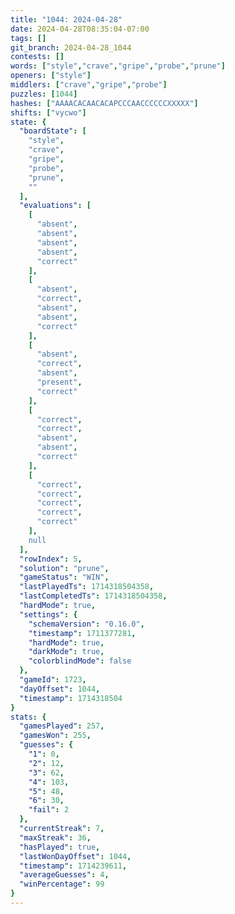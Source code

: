 ```yaml
---
title: "1044: 2024-04-28"
date: 2024-04-28T08:35:04-07:00
tags: []
git_branch: 2024-04-28_1044
contests: []
words: ["style","crave","gripe","probe","prune"]
openers: ["style"]
middlers: ["crave","gripe","probe"]
puzzles: [1044]
hashes: ["AAAACACAACACAPCCCAACCCCCCXXXXX"]
shifts: ["vycwo"]
state: {
  "boardState": [
    "style",
    "crave",
    "gripe",
    "probe",
    "prune",
    ""
  ],
  "evaluations": [
    [
      "absent",
      "absent",
      "absent",
      "absent",
      "correct"
    ],
    [
      "absent",
      "correct",
      "absent",
      "absent",
      "correct"
    ],
    [
      "absent",
      "correct",
      "absent",
      "present",
      "correct"
    ],
    [
      "correct",
      "correct",
      "absent",
      "absent",
      "correct"
    ],
    [
      "correct",
      "correct",
      "correct",
      "correct",
      "correct"
    ],
    null
  ],
  "rowIndex": 5,
  "solution": "prune",
  "gameStatus": "WIN",
  "lastPlayedTs": 1714318504358,
  "lastCompletedTs": 1714318504358,
  "hardMode": true,
  "settings": {
    "schemaVersion": "0.16.0",
    "timestamp": 1711377281,
    "hardMode": true,
    "darkMode": true,
    "colorblindMode": false
  },
  "gameId": 1723,
  "dayOffset": 1044,
  "timestamp": 1714318504
}
stats: {
  "gamesPlayed": 257,
  "gamesWon": 255,
  "guesses": {
    "1": 0,
    "2": 12,
    "3": 62,
    "4": 103,
    "5": 48,
    "6": 30,
    "fail": 2
  },
  "currentStreak": 7,
  "maxStreak": 36,
  "hasPlayed": true,
  "lastWonDayOffset": 1044,
  "timestamp": 1714239611,
  "averageGuesses": 4,
  "winPercentage": 99
}
---
```

<!-- more -->
